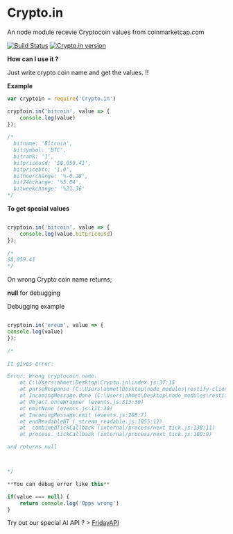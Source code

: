 # Crypto.in
An node module recevie Cryptocoin values from coinmarketcap.com

[![Build Status](https://travis-ci.org/ahmtcn123/Crypto.in.svg?branch=master)](https://travis-ci.org/ahmtcn123/Crypto.in) [![Crypto.in version](https://img.shields.io/badge/Crypto.in-v1.0.8-ff69b4.svg)](https://www.npmjs.com/package/crypto.in)


**How can I use it ?**

Just write crypto coin name and get the values. !!

**Example**
```js
var cryptoin = require('Crypto.in')

cryptoin.in('bitcoin', value => {
	console.log(value)
});
  
/*
  bitname: 'Bitcoin',
  bitsymbol: 'BTC',
  bitrank: '1',
  bitpriceusd: '$8,059.41',
  bitpricebtc: '1.0',
  bithourchange: '%-0.28',
  bit24hchange: '%5.04',
  bitweekchange: '%21.36'   
*/
```

**To get special values**

```js

cryptoin.in('bitcoin', value => {
	console.log(value.bitpriceusd)
});
  
/*
$8,059.41
*/

```

On wrong Crypto coin name returns;

**null** for debugging


Debugging example
```js

cryptoin.in('ereum', value => {
console.log(value)
});
  
/*

It gives error:

Error: Wrong cryptocoin name.
    at C:\Users\ahmet\Desktop\Crypto.in\index.js:37:15
    at parseResponse (C:\Users\ahmet\Desktop\node_modules\restify-clients\lib\JsonClient.js:118:9)
    at IncomingMessage.done (C:\Users\ahmet\Desktop\node_modules\restify-clients\lib\StringClient.js:209:13)
    at Object.onceWrapper (events.js:313:30)
    at emitNone (events.js:111:20)
    at IncomingMessage.emit (events.js:208:7)
    at endReadableNT (_stream_readable.js:1055:12)
    at _combinedTickCallback (internal/process/next_tick.js:138:11)
    at process._tickCallback (internal/process/next_tick.js:180:9)

and returns null 



*/

**You can debug error like this**

if(value === null) {
	return console.log('Opps wrong')
}


```


Try out our special AI API ? > [FridayAPI](https://intelligentthings.github.io/FridayAPI/ "See docs")
